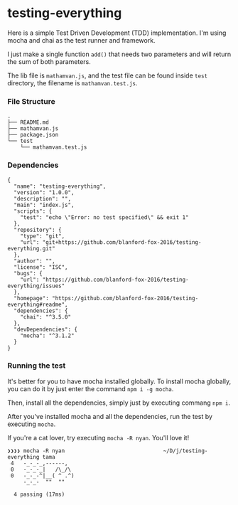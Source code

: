 # testing-everything
Here is a simple Test Driven Development (TDD) implementation. I'm using mocha and chai as the test runner and framework.

I just make a single function `add()` that needs two parameters and will return the sum of both parameters.

The lib file is `mathamvan.js`, and the test file can be found inside `test` directory, the filename is `mathamvan.test.js`.

### File Structure
```
.
├── README.md
├── mathamvan.js
├── package.json
└── test
    └── mathamvan.test.js
```
### Dependencies
```
{
  "name": "testing-everything",
  "version": "1.0.0",
  "description": "",
  "main": "index.js",
  "scripts": {
    "test": "echo \"Error: no test specified\" && exit 1"
  },
  "repository": {
    "type": "git",
    "url": "git+https://github.com/blanford-fox-2016/testing-everything.git"
  },
  "author": "",
  "license": "ISC",
  "bugs": {
    "url": "https://github.com/blanford-fox-2016/testing-everything/issues"
  },
  "homepage": "https://github.com/blanford-fox-2016/testing-everything#readme",
  "dependencies": {
    "chai": "^3.5.0"
  },
  "devDependencies": {
    "mocha": "^3.1.2"
  }
}

```

### Running the test

It's better for you to have mocha installed globally. To install mocha globally, you can do it by just enter the command `npm i -g mocha`.

Then, install all the dependencies, simply just by executing commang `npm i`.

After you've installed mocha and all the dependencies, run the test by executing `mocha`.

If you're a cat lover, try executing `mocha -R nyan`. You'll love it!

```
❯❯❯❯ mocha -R nyan                               ~/D/j/testing-everything tama
 4   -_-_-_,------,
 0   -_-_-_|   /\_/\
 0   -_-_-^|__( ^ .^)
     -_-_-  ""  ""

  4 passing (17ms)
```
